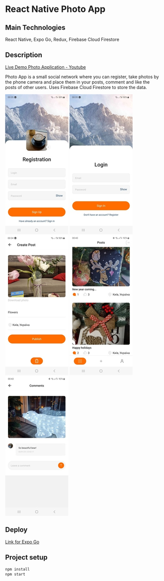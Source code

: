 # React Native Photo App

## Main Technologies

React Native, Expo Go, Redux, Firebase Cloud Firestore

## Description

[Live Demo Photo Application - Youtube](https://youtu.be/Wri-7jYoA0Q)

Photo App is a small social network where you can register, take photos by the phone camera and place them in your posts, comment and like the posts of other users. Uses Firebase Cloud Firestore to store the data.

![Registration page](./src/assets/registration-page.jpg)
![Login page](./src/assets/login-page.jpg)
![Create post](./src/assets/create-post.jpg)
![Posts page](./src/assets/posts-page.jpg)
![Comments](./src/assets/comments.jpg)

## Deploy

[Link for Expo Go](https://expo.dev/@olgamykhailova/social-network?serviceType=classic)

## Project setup

```
npm install
npm start
```

